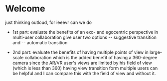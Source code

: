 # Welcome

just thinking outloud, for ieeevr can we do 

- 1st part:
evaluate the benefits of an exo- and egocentric perspective in multi-user collaboration
give user two options 
-- suggestive transition and 
-- automatic transition

- 2nd part:
evaluate the benefits of having multiple points of view in large-scale collaboration
which is the added benefit of having a 360-degree camera
since the AR/VR user's views are limited by his field of view (which is less than 360)
having view transition form multiple users can be helpful
and I can compare this with the field of view and without it.